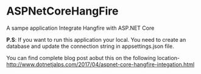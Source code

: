 # ASPNetCoreHangFire
A sampe application Integrate Hangfire with ASP.NET Core 

**P.S**: If you want to run this application your local. You need to create an database and update the connection string in appsettings.json file. 

You can find complete blog post aobut this on the following location- http://www.dotnetjalps.com/2017/04/aspnet-core-hangfire-integation.html
